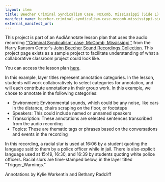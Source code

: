 ```yaml
---
layout: item
title: Beecher Criminal Syndicalism Case, McComb, Mississippi (Side 1)
manifest_name: beecher-criminal-syndicalism-case-mccomb-mississippi-side-1-
external_manifest_url: 
---
```

<!-- Add an essay or interpretive material below this line,
using HTML or markdown.  Do not modify this file above this line -->

This project is part of an AudiAnnotate lesson plan that uses the audio recording ["'Criminal Syndicalism' case, McComb, Mississippi,"](https://hrc.contentdm.oclc.org/digital/collection/p15878coll1/id/37/rec/1) from the Harry Ransom Center's [John Beecher Sound Recordings Collection](https://hrc.contentdm.oclc.org/digital/collection/p15878coll1). This project page exists as a sample project to facilitate understanding of what a collaborative classroom project could look like. 

You can access the lesson plan [here](https://hipstas.github.io/AudiAnnotate/lessonplan.html).

In this example, layer titles represent annotation categories. In the lesson, students will work collaboratively to select categories for annotation, and will each contribute annotations in their group work. In this example, we chose to annotate in the following categories: 
- Environment: Environmental sounds, which could be any noise, like cars in the distance, chairs scraping on the floor, or footsteps
- Speakers: This could include named or unnamed speakers
- Transcription: These annotations are selected sentences transcribed from the audio recording
- Topics: These are thematic tags or phrases based on the conversations and events in the recording

In this recording, a racial slur is used at 16:06 by a student quoting the language said to them by a police officer while in jail. There is also explicit language used at 15:49, 16:30, and 16:39 by students quoting white police officers. Racial slurs are time-stamped below, in the layer titled "Trigger_Warnings." 

Annotations by Kylie Warkentin and Bethany Radcliff
